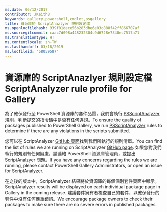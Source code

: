 ```yaml
---
ms.date: 06/12/2017
contributor: JKeithB
keywords: gallery,powershell,cmdlet,psgallery
title: 資源庫的 ScriptAnazlyer 規則設定檔
ms.openlocfilehash: 939f01dece56b283dbe6e03c888f42ff866707af
ms.sourcegitcommit: caac7d098a448232304c9d6728e7340ec7517a71
ms.translationtype: HT
ms.contentlocale: zh-TW
ms.lasthandoff: 03/18/2019
ms.locfileid: "58059587"
---
```

# <a name="scriptanalyzer-rule-profile-for-gallery"></a><span data-ttu-id="800c2-103">資源庫的 ScriptAnazlyer 規則設定檔</span><span class="sxs-lookup"><span data-stu-id="800c2-103">ScriptAnalyzer rule profile for Gallery</span></span>

<span data-ttu-id="800c2-104">為了確保發行至 PowerShell 資源庫的套件品質，我們會執行 [PSScriptAnalyzer](https://github.com/PowerShell/PSScriptAnalyzer) 規則，判斷提交的指令碼中是否有任何違規。</span><span class="sxs-lookup"><span data-stu-id="800c2-104">To ensure the quality of packages published to PowerShell Gallery, we run [PSScriptAnalyzer](https://github.com/PowerShell/PSScriptAnalyzer) rules to determine if there are any violations in the scripts submitted.</span></span>

<span data-ttu-id="800c2-105">您可以在 ScriptAnalyzer [GitHub 頁面](https://github.com/PowerShell/PSScriptAnalyzer/blob/development/Engine/Settings/PSGallery.psd1)找到我們所執行的規則清單。</span><span class="sxs-lookup"><span data-stu-id="800c2-105">You can find the list of rules we are running on ScriptAnalyzer [GitHub page](https://github.com/PowerShell/PSScriptAnalyzer/blob/development/Engine/Settings/PSGallery.psd1).</span></span>
<span data-ttu-id="800c2-106">如果您對我們執行的規則有任何疑慮，請連絡 PowerShell 資源庫管理員，或提出 ScriptAnalzyer 問題。</span><span class="sxs-lookup"><span data-stu-id="800c2-106">If you have any concerns regarding the rules we are running, please contact PowerShell Gallery Administrators, or open an issue for ScriptAnalyzer.</span></span>

<span data-ttu-id="800c2-107">在之後的版本中，ScriptAnalyzer 結果將於資源庫的每個個別套件頁面中顯示。</span><span class="sxs-lookup"><span data-stu-id="800c2-107">ScriptAnalyzer results will be displayed on each individual package page in Gallery in the coming release.</span></span> <span data-ttu-id="800c2-108">建議套件擁有者檢查自己的套件，以確保發行的套件中沒有任何嚴重錯誤。</span><span class="sxs-lookup"><span data-stu-id="800c2-108">We encourage package owners to check their packages to make sure there are no severe errors in published packages.</span></span>
